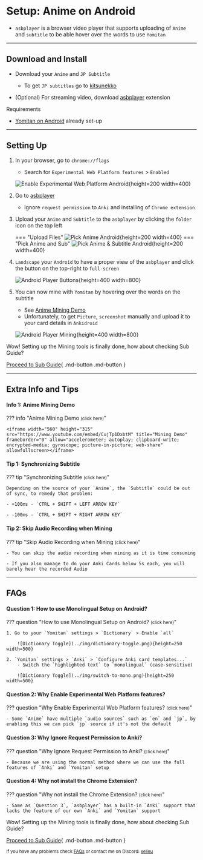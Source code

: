 # Setup: Anime on Android

- `asbplayer` is a browser video player that supports uploading of `Anime` and `subtitle` to be able hover over the words to use `Yomitan`

---

## Download and Install

- Download your `Anime` and `JP Subtitle`
    - To get `JP subtitles` go to [kitsunekko](https://kitsunekko.net/dirlist.php?dir=subtitles%2Fjapanese%2F)

- (Optional) For streaming video, download [asbplayer](https://chromewebstore.google.com/detail/asbplayer-language-learni/hkledmpjpaehamkiehglnbelcpdflcab) extension

Requirements

- [Yomitan on Android](setupYomitanOnAndroid.md) already set-up

---

## Setting Up

1. In your browser, go to `chrome://flags`
    - Search for `Experimental Web Platform features` > `Enabled`

    ![Enable Experimental Web Platform Android](../img/enable-experimental-web-platform-android.png){height=200 width=400}

2. Go to [asbplayer](https://killergerbah.github.io/asbplayer/)
    - Ignore `request permission` to `Anki` and installing of `Chrome extension`

3. Upload your `Anime` and `Subtitle` to the `asbplayer` by clicking the `folder` icon on the top left

    === "Upload Files"
        ![Pick Anime Android](../img/pick-anime-android.png){height=200 width=400}
    === "Pick Anime and Sub"
        ![Pick Anime & Subtitle Android](../img/pick-anime-sub-android.png){height=200 width=400}

4. `Landscape` your `Android` to have a proper view of the `asbplayer` and click the button on the top-right to `full-screen`

    ![Android Player Buttons](../img/android-player-buttons.png){height=400 width=800}

5. You can now mine with `Yomitan` by hovering over the words on the subtitle
    - See [Anime Mining Demo](setupAnimeOnPC.md/#info-1-anime-mining-demo)
    - Unfortunately, to get `Picture`, `screenshot` manually and upload it to your card details in `Ankidroid`

    ![Android Player Mining](../img/android-player-mining.png){height=400 width=800}


Wow! Setting up the Mining tools is finally done, how about checking Sub Guide?

[Proceed to Sub Guide](subGuide.md){ .md-button .md-button }

---

## Extra Info and Tips

#### Info 1: Anime Mining Demo

??? info "Anime Mining Demo <small>(click here)</small>"

    <iframe width="560" height="315" src="https://www.youtube.com/embed/CujTp1DxbtM" title="Mining Demo" frameborder="0" allow="accelerometer; autoplay; clipboard-write; encrypted-media; gyroscope; picture-in-picture; web-share" allowfullscreen></iframe>

#### Tip 1: Synchronizing Subtitle

??? tip "Synchronizing Subtitle <small>(click here)</small>"

    Depending on the source of your `Anime`, the `Subtitle` could be out of sync, to remedy that problem:

    - +100ms - `CTRL + SHIFT + LEFT ARROW KEY`

    - -100ms - `CTRL + SHIFT + RIGHT ARROW KEY`

#### Tip 2: Skip Audio Recording when Mining

??? tip "Skip Audio Recording when Mining <small>(click here)</small>"

    - You can skip the audio recording when mining as it is time consuming

    - If you also manage to do your Anki Cards below 5s each, you will barely hear the recorded Audio

---

## FAQs

#### Question 1: How to use Monolingual Setup on Android?

??? question "How to use Monolingual Setup on Android? <small>(click here)</small>"

    1. Go to your `Yomitan` settings > `Dictionary` > Enable `all`

        ![Dictionary Toggle](../img/dictionary-toggle.png){height=250 width=500}

    2. `Yomitan` settings > `Anki` > `Configure Anki card templates...`
        - Switch the `highlighted text` to `monolingual` (case-sensitive)

        ![Dictionary Toggle](../img/switch-to-mono.png){height=250 width=500}

#### Question 2: Why Enable Experimental Web Platform features?

??? question "Why Enable Experimental Web Platform features? <small>(click here)</small>"

    - Some `Anime` have multiple `audio sources` such as `en` and `jp`, by enabling this we can pick `jp` source if it's not the default

#### Question 3: Why Ignore Request Permission to Anki?

??? question "Why Ignore Request Permission to Anki? <small>(click here)</small>"

    - Because we are using the normal method where we can use the full features of `Anki` and `Yomitan` setup

#### Question 4: Why not install the Chrome Extension?

??? question "Why not install the Chrome Extension? <small>(click here)</small>"

    - Same as `Question 3`, `asbplayer` has a built-in `Anki` support that lacks the feature of our own `Anki` and `Yomitan` support

Wow! Setting up the Mining tools is finally done, how about checking Sub Guide?

[Proceed to Sub Guide](subGuide.md){ .md-button .md-button }

<small>If you have any problems check [FAQs](setupAnimeOnAndroid.md/#faqs) or contact me on Discord: [xelieu](https://www.discordapp.com/users/719459399168426054)</small>
